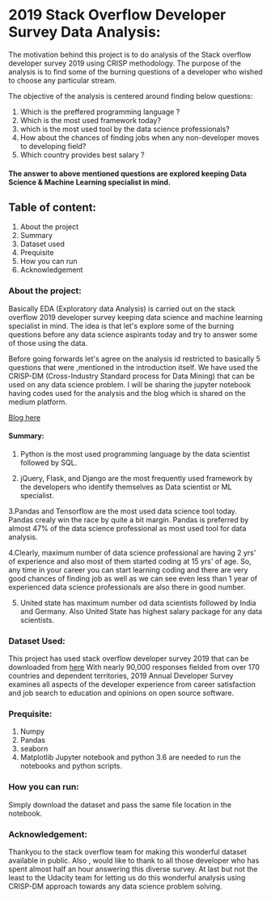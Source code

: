 # 2019 Stack Overflow Developer Survey Data Analysis:
The motivation behind this project is to do analysis of the Stack overflow developer survey 2019 using CRISP methodology. The purpose of the analysis is to find some of the burning questions of a developer who wished to choose any particular stream.

The objective of the analysis is centered around finding below questions:
 1. Which is the preffered programming language ?
 2. Which is the most used framework today?
 3. which is the most used tool by the data science professionals? 
 4. How about the chances of finding jobs when any non-developer moves to developing field?
 5. Which country provides best salary ?

#### The answer to above mentioned questions are explored keeping Data Science & Machine Learning specialist in mind.

## Table of content:
1. About the project 
2. Summary
3. Dataset used
4. Prequisite
5. How you can run
6. Acknowledgement

### About the project:

Basically EDA (Exploratory data Analysis) is carried out on the stack overflow 2019 developer survey keeping data science and machine learning specialist in mind. The idea is that let's explore some of the burning questions before any data science aspirants today and try to answer some of those using the data.

Before going forwards let's agree on the analysis id restricted to basically 5 questions that were ,mentioned in the introduction itself. We have used the CRISP-DM (Cross-Industry Standard process for Data Mining) that can be used on any data science problem.
I will be sharing the jupyter notebook having codes used for the analysis and the blog which is shared on the medium platform.

[Blog here](https://medium.com/@cs.er.rajeev.ranjan/a-thought-towards-data-science-8d467792902d?source=friends_link&sk=63768d7eaa14c4ba1f6a7baa48411204)

#### Summary:
1. Python is the most used programming language by the data scientist followed by SQL.

2. jQuery, Flask, and Django are the most frequently used framework by the developers who identify themselves as Data scientist or ML specialist.

 3.Pandas and Tensorflow are the most used data science tool today. Pandas crealy win the race by quite a bit margin. Pandas is preferred by almost 47% of the data science professional as most used tool for data analysis.

 4.Clearly, maximum number of data science professional are having 2 yrs' of experience and also most of them started coding at 15 yrs' of age. So, any time in your career you can start learning coding and there are very good chances of finding job as well as we can see even less than 1 year of experienced data science professionals are also there in good number.

5. United state has maximum number od data scientists followed by India and Germany. Also United State has highest salary package for any data scientists.

### Dataset Used:
This project has used stack overflow developer survey 2019 that can be downloaded from [here](https://drive.google.com/file/d/1QOmVDpd8hcVYqqUXDXf68UMDWQZP0wQV/view)
With nearly 90,000 responses fielded from over 170 countries and dependent territories, 2019 Annual Developer Survey examines all aspects of the developer experience from career satisfaction and job search to education and opinions on open source software.

###  Prequisite:
1. Numpy
2. Pandas
3. seaborn
4. Matplotlib
Jupyter notebook and python 3.6 are needed to run the notebooks and python scripts.

###  How you can run:
Simply download the dataset and pass the same file location in the notebook.

### Acknowledgement:
Thankyou to the stack overflow team for making this wonderful dataset available in public. Also , would like to thank to all those developer who has spent almost half an hour answering this diverse survey. At last but not the least to the Udacity team for letting us do this wonderful analysis using CRISP-DM approach towards any data science problem solving.

